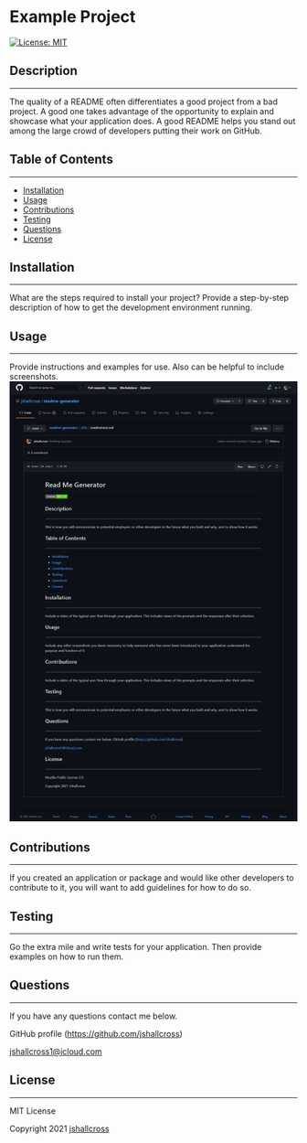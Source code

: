 # Example Project 
   

[![License: MIT](https://img.shields.io/badge/License-MIT-yellow.svg)](https://opensource.org/licenses/MIT)
 
  
## Description
---
The quality of a README often differentiates a good project from a bad project. A good one takes advantage of the opportunity to explain and showcase what your application does. A good README helps you stand out among the large crowd of developers putting their work on GitHub.  

## Table of Contents
---
* [Installation](#installation)
* [Usage](#usage)
* [Contributions](#contributions)
* [Testing](#testing)
* [Questions](#questions)
* [License](#license)


## Installation
---
What are the steps required to install your project? Provide a step-by-step description of how to get the development environment running.  

## Usage
---
Provide instructions and examples for use. Also can be helpful to include screenshots.   
![Screenshot of Application](../images/screenshot.png)  

## Contributions
---
If you created an application or package and would like other developers to contribute to it, you will want to add guidelines for how to do so.   

## Testing
---
Go the extra mile and write tests for your application. Then provide examples on how to run them.

## Questions
---  
If you have any questions contact me below.  

GitHub profile (https://github.com/jshallcross)   

jshallcross1@icloud.com




## License
--- 
MIT License  

Copyright 2021 [jshallcross](https://github.com/jshallcross)




